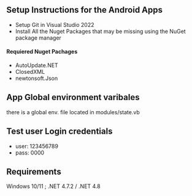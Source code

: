 ## Setup Instructions for the Android Apps
- Setup Git in Visual Studio 2022
- Install All the Nuget Packages that may be missing using the NuGet package manager


#### Requiered Nuget Pachages
- AutoUpdate.NET
- ClosedXML
- newtonsoft.Json

## App Global environment varibales
there is a global env. file located in modules/state.vb

## Test user Login credentials
- user: 123456789
- pass: 0000

## Requirements
Windows 10/11 ; .NET 4.7.2 / .NET 4.8
